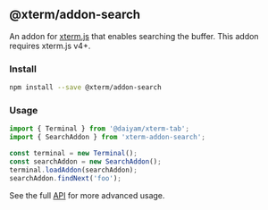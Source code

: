 ## @xterm/addon-search

An addon for [xterm.js](https://github.com/xtermjs/xterm.js) that enables searching the buffer. This addon requires xterm.js v4+.

### Install

```bash
npm install --save @xterm/addon-search
```

### Usage

```ts
import { Terminal } from '@daiyam/xterm-tab';
import { SearchAddon } from 'xterm-addon-search';

const terminal = new Terminal();
const searchAddon = new SearchAddon();
terminal.loadAddon(searchAddon);
searchAddon.findNext('foo');
```

See the full [API](https://github.com/xtermjs/xterm.js/blob/master/addons/addon-search/typings/addon-search.d.ts) for more advanced usage.
